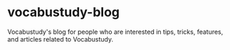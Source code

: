 # vocabustudy-blog
Vocabustudy's blog for people who are interested in tips, tricks, features, and articles related to Vocabustudy.
